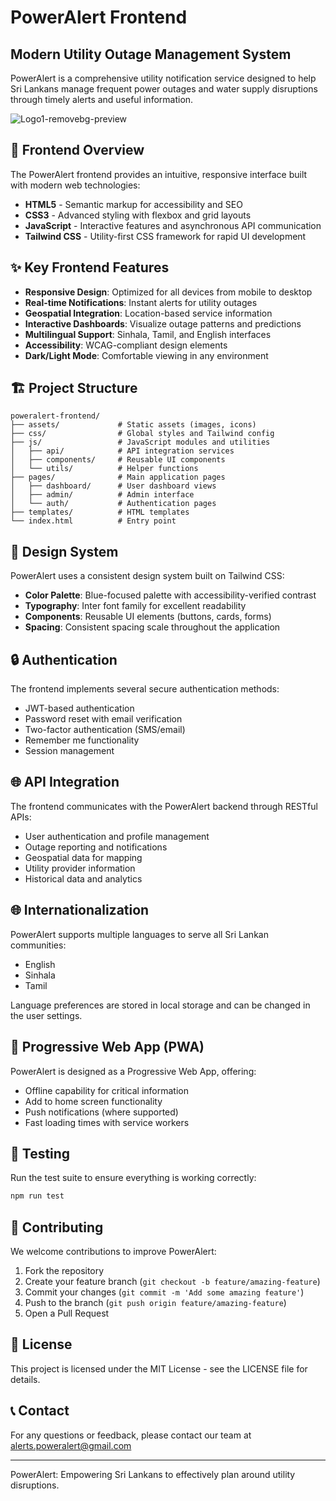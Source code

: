 # PowerAlert Frontend

## Modern Utility Outage Management System

PowerAlert is a comprehensive utility notification service designed to help Sri Lankans manage frequent power outages and water supply disruptions through timely alerts and useful information.

![Logo1-removebg-preview](https://github.com/user-attachments/assets/5b45f5f6-d6e2-495b-b854-b6c19f238bd5)


## 📱 Frontend Overview

The PowerAlert frontend provides an intuitive, responsive interface built with modern web technologies:

- **HTML5** - Semantic markup for accessibility and SEO
- **CSS3** - Advanced styling with flexbox and grid layouts
- **JavaScript** - Interactive features and asynchronous API communication
- **Tailwind CSS** - Utility-first CSS framework for rapid UI development

## ✨ Key Frontend Features

- **Responsive Design**: Optimized for all devices from mobile to desktop
- **Real-time Notifications**: Instant alerts for utility outages
- **Geospatial Integration**: Location-based service information
- **Interactive Dashboards**: Visualize outage patterns and predictions
- **Multilingual Support**: Sinhala, Tamil, and English interfaces
- **Accessibility**: WCAG-compliant design elements
- **Dark/Light Mode**: Comfortable viewing in any environment

## 🏗️ Project Structure

```
poweralert-frontend/
├── assets/             # Static assets (images, icons)
├── css/                # Global styles and Tailwind config
├── js/                 # JavaScript modules and utilities
│   ├── api/            # API integration services
│   ├── components/     # Reusable UI components
│   └── utils/          # Helper functions
├── pages/              # Main application pages
│   ├── dashboard/      # User dashboard views
│   ├── admin/          # Admin interface
│   └── auth/           # Authentication pages
├── templates/          # HTML templates
└── index.html          # Entry point
```

## 🎨 Design System

PowerAlert uses a consistent design system built on Tailwind CSS:

- **Color Palette**: Blue-focused palette with accessibility-verified contrast
- **Typography**: Inter font family for excellent readability
- **Components**: Reusable UI elements (buttons, cards, forms)
- **Spacing**: Consistent spacing scale throughout the application

## 🔒 Authentication

The frontend implements several secure authentication methods:

- JWT-based authentication
- Password reset with email verification
- Two-factor authentication (SMS/email)
- Remember me functionality
- Session management

## 🌐 API Integration

The frontend communicates with the PowerAlert backend through RESTful APIs:

- User authentication and profile management
- Outage reporting and notifications
- Geospatial data for mapping
- Utility provider information
- Historical data and analytics

## 🌐 Internationalization

PowerAlert supports multiple languages to serve all Sri Lankan communities:

- English
- Sinhala
- Tamil

Language preferences are stored in local storage and can be changed in the user settings.

## 📱 Progressive Web App (PWA)

PowerAlert is designed as a Progressive Web App, offering:

- Offline capability for critical information
- Add to home screen functionality
- Push notifications (where supported)
- Fast loading times with service workers

## 🧪 Testing

Run the test suite to ensure everything is working correctly:

```bash
npm run test
```

## 🤝 Contributing

We welcome contributions to improve PowerAlert:

1. Fork the repository
2. Create your feature branch (`git checkout -b feature/amazing-feature`)
3. Commit your changes (`git commit -m 'Add some amazing feature'`)
4. Push to the branch (`git push origin feature/amazing-feature`)
5. Open a Pull Request

## 📜 License

This project is licensed under the MIT License - see the LICENSE file for details.

## 📞 Contact

For any questions or feedback, please contact our team at alerts.poweralert@gmail.com

---

PowerAlert: Empowering Sri Lankans to effectively plan around utility disruptions.
